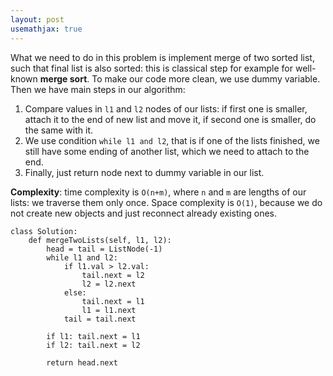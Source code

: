 ```yaml
---
layout: post
usemathjax: true
---
```


What we need to do in this problem is implement merge of two sorted list, such that final list is also sorted: this is classical step for example for well-known **merge sort**. To make our code more clean, we use dummy variable. Then we have main steps in our algorithm:
1. Compare values in `l1` and `l2` nodes of our lists: if first one is smaller, attach it to the end of new list and move it, if second one is smaller, do the same with it.
2. We use condition `while l1 and l2`, that is if one of the lists finished, we still have some ending of another list, which we need to attach to the end.
3. Finally, just return node next to dummy variable in our list.

**Complexity**: time complexity is `O(n+m)`, where `n` and `m` are lengths of our lists: we traverse them only once. Space complexity is `O(1)`, because we do not create new objects and just reconnect already existing ones.

```
class Solution:
    def mergeTwoLists(self, l1, l2):
        head = tail = ListNode(-1)
        while l1 and l2:
            if l1.val > l2.val:
                tail.next = l2
                l2 = l2.next
            else:
                tail.next = l1
                l1 = l1.next
            tail = tail.next
        
        if l1: tail.next = l1
        if l2: tail.next = l2
        
        return head.next
```